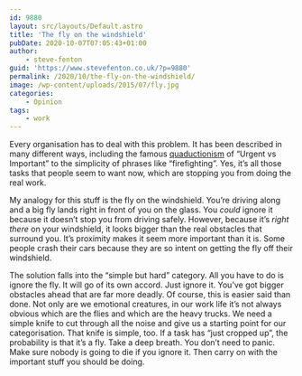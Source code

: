 ```yaml
---
id: 9880
layout: src/layouts/Default.astro
title: 'The fly on the windshield'
pubDate: 2020-10-07T07:05:43+01:00
author:
    - steve-fenton
guid: 'https://www.stevefenton.co.uk/?p=9880'
permalink: /2020/10/the-fly-on-the-windshield/
image: /wp-content/uploads/2015/07/fly.jpg
categories:
    - Opinion
tags:
    - work
---
```


Every organisation has to deal with this problem. It has been described in many different ways, including the famous [quaductionism](https://www.stevefenton.co.uk/2017/10/quaductionism-clarity-via-reductionism/) of “Urgent vs Important” to the simplicity of phrases like “firefighting”. Yes, it’s all those tasks that people seem to want now, which are stopping you from doing the real work.

My analogy for this stuff is the fly on the windshield. You’re driving along and a big fly lands right in front of you on the glass. You *could* ignore it because it doesn’t stop you from driving safely. However, because it’s *right there* on your windshield, it looks bigger than the real obstacles that surround you. It’s proximity makes it seem more important than it is. Some people crash their cars because they are so intent on getting the fly off their windshield.

The solution falls into the “simple but hard” category. All you have to do is ignore the fly. It will go of its own accord. Just ignore it. You’ve got bigger obstacles ahead that are far more deadly. Of course, this is easier said than done. Not only are we emotional creatures, in our work life it’s not always obvious which are the flies and which are the heavy trucks. We need a simple knife to cut through all the noise and give us a starting point for our categorisation. That knife is simple, too. If a task has “just cropped up”, the probability is that it’s a fly. Take a deep breath. You don’t need to panic. Make sure nobody is going to die if you ignore it. Then carry on with the important stuff you should be doing.